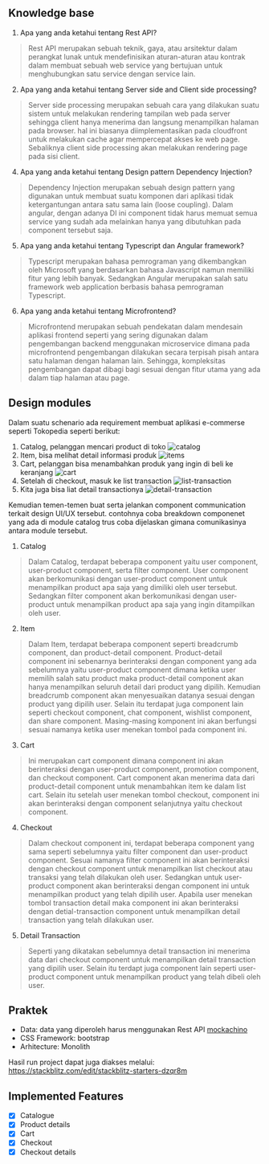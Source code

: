 ## Knowledge base

1. Apa yang anda ketahui tentang Rest API?
> Rest API merupakan sebuah teknik, gaya, atau arsitektur dalam perangkat lunak untuk mendefinisikan aturan-aturan atau kontrak dalam membuat sebuah web service yang bertujuan untuk menghubungkan satu service dengan service lain.

2. Apa yang anda ketahui tentang Server side and Client side processing?
> Server side processing merupakan sebuah cara yang dilakukan suatu sistem untuk melakukan rendering tampilan web pada server sehingga client hanya menerima dan langsung menampilkan halaman pada browser. hal ini biasanya diimplementasikan pada cloudfront untuk melakukan cache agar mempercepat akses ke web page. Sebaliknya client side processing akan melakukan rendering page pada sisi client.

4. Apa yang anda ketahui tentang Design pattern Dependency Injection?
> Dependency Injection merupakan sebuah design pattern yang digunakan untuk membuat suatu komponen dari aplikasi tidak ketergantungan antara satu sama lain (loose coupling). Dalam angular, dengan adanya DI ini component tidak harus memuat semua service yang sudah ada melainkan hanya yang dibutuhkan pada component tersebut saja.

5. Apa yang anda ketahui tentang Typescript dan Angular framework?
> Typescript merupakan bahasa pemrograman yang dikembangkan oleh Microsoft yang berdasarkan bahasa Javascript namun memiliki fitur yang lebih banyak. Sedangkan Angular merupakan salah satu framework web application berbasis bahasa pemrograman Typescript.

6. Apa yang anda ketahui tentang Microfrontend?
> Microfrontend merupakan sebuah pendekatan dalam mendesain aplikasi frontend seperti yang sering digunakan dalam pengembangan backend menggunakan microservice dimana pada microfrontend pengembangan dilakukan secara terpisah pisah antara satu halaman dengan halaman lain. Sehingga, kompleksitas pengembangan dapat dibagi bagi sesuai dengan fitur utama yang ada dalam tiap halaman atau page.

## Design modules

Dalam suatu schenario ada requirement membuat aplikasi e-commerse seperti Tokopedia seperti berikut:

1. Catalog, pelanggan mencari product di toko
    ![catalog](imgs/catalog.png)
2. Item, bisa melihat detail informasi produk
    ![items](imgs/item.png)
3. Cart, pelanggan bisa menambahkan produk yang ingin di beli ke keranjang
    ![cart](imgs/cart.png)
4. Setelah di checkout, masuk ke list transaction
    ![list-transaction](imgs/list-transaction.png)
5. Kita juga bisa liat detail transactionya
    ![detail-transaction](imgs/detail-transaction.png)

Kemudian temen-temen buat serta jelankan component communication terkait design UI/UX tersebut. contohnya coba breakdown componenet yang ada di module catalog trus coba dijelaskan gimana comunikasinya antara module tersebut.

1. Catalog
> Dalam Catalog, terdapat beberapa component yaitu user component, user-product component, serta filter component. User component akan berkomunikasi dengan user-product component untuk menampilkan product apa saja yang dimiliki oleh user tersebut. Sedangkan filter component akan berkomunikasi dengan user-product untuk menampilkan product apa saja yang ingin ditampilkan oleh user.
2. Item
> Dalam Item, terdapat beberapa component seperti breadcrumb component, dan product-detail component. Product-detail component ini sebenarnya berinteraksi dengan component yang ada sebelumnya yaitu user-product component dimana ketika user memilih salah satu product maka product-detail component akan hanya menampilkan seluruh detail dari product yang dipilih. Kemudian breadcrumb component akan menyesuaikan datanya sesuai dengan product yang dipilih user. Selain itu terdapat juga component lain seperti checkout component, chat component, wishlist component, dan share component. Masing-masing komponent ini akan berfungsi sesuai namanya ketika user menekan tombol pada component ini.
3. Cart
> Ini merupakan cart component dimana component ini akan berinteraksi dengan user-product component, promotion component, dan checkout component. Cart component akan menerima data dari product-detail component untuk menambahkan item ke dalam list cart. Selain itu setelah user menekan tombol checkout, component ini akan berinteraksi dengan component selanjutnya yaitu checkout component.
4. Checkout
> Dalam checkout component ini, terdapat beberapa component yang sama seperti sebelumnya yaitu filter component dan user-product component. Sesuai namanya filter component ini akan berinteraksi dengan checkout component untuk menampilkan list checkout atau transaksi yang telah dilakukan oleh user. Sedangkan untuk user-product component akan berinteraksi dengan component ini untuk menampilkan product yang telah dipilih user. Apabila user menekan tombol transaction detail maka component ini akan berinteraksi dengan detial-transaction component untuk menampilkan detail transaction yang telah dilakukan user.
5. Detail Transaction
> Seperti yang dikatakan sebelumnya detail transaction ini menerima data dari checkout component untuk menampilkan detail transaction yang dipilih user. Selain itu terdapt juga component lain seperti user-product component untuk menampilkan product yang telah dibeli oleh user.

## Praktek

- Data: data yang diperoleh harus menggunakan Rest API [mockachino](https://www.mockachino.com/)
- CSS Framework: bootstrap
- Arhitecture: Monolith

Hasil run project dapat juga diakses melalui: https://stackblitz.com/edit/stackblitz-starters-dzqr8m

## Implemented Features

- [x] Catalogue
- [x] Product details
- [x] Cart
- [x] Checkout
- [x] Checkout details